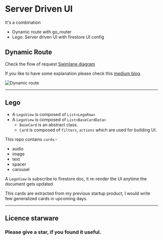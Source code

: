 # Server Driven UI


It's a combination 
- Dynamic route with go_router
- Lego: Server driven UI with firestore UI config


## Dynamic Route

Check the flow of request [Swimlane diagram](https://swimlanes.io/#bZHNasMwEITveoq9FQzJAxhaKGkoCaWEJCXHIuRxLKKs3F05IX36Kj92WuhFh9WMZj5t8imgpA2Ci3tQiqRHvw+WoWMfjTHPbUujJ1pBDpCSXqdrCvYUu2QMx4TSCL46aBo3sBVE6ZE+FPKgNN+s83s7MNEgSmLdDnIX3QazyphrxJ8wMMQmXMS0auF87d2QfzfkkiXNNTItoW1kxVD8crWwoni72Xxd0qwm7ZyDqiH6rVyCMwUtMklkG/w3qlseGQTNXzXNJ/3vekFtu5D6goMGIlHWV9KSJrZNneA6VZOtxlwA+9dm3HappHd78NszfV5KdWK7z+jqBOC/cI3lKqCX+8j9ZkY0aeB2dMgcVW8d9XrJFT1v6ehTQ0WxjZ/nCaQozA8=)

If you like to have some explanation please check this [medium blog](https://snehmehta.medium.com/dynamic-bottom-navigation-with-go-router-flutter-power-series-part-1-2437e2d72546).

![Dynamic route](https://user-images.githubusercontent.com/36638657/196851928-772a13e8-6f60-4853-a234-0a4573c06410.png)

---
## Lego

- A `LegoView` is composed of `List<LegoRow>`
- A `LegoView` is composed of `List<BaseCardData>` 
  - `BaseCard` is an abstract class.
  - `Card` is composed of `filters`, `actions` which are used for building UI.

This repo contains `cards`:-
- audio
- image
- text
- spacer
- carousel

A `LegoView` is subscribe to firestore doc, it re-render the UI anytime the document gets updated

This cards are extracted from my previous startup product, I would write few generalized cards in upcoming days.

---

## Licence starware 
### Please give a star, if you found it useful.
